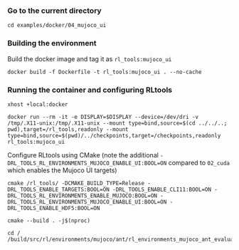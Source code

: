 ### Go to the current directory
```
cd examples/docker/04_mujoco_ui
```
### Building the environment
Build the docker image and tag it as `rl_tools:mujoco_ui`
```
docker build -f Dockerfile -t rl_tools:mujoco_ui . --no-cache
```
### Running the container and configuring RLtools
```
xhost +local:docker
```
```
docker run --rm -it -e DISPLAY=$DISPLAY --device=/dev/dri -v /tmp/.X11-unix:/tmp/.X11-unix --mount type=bind,source=$(cd ../../..; pwd),target=/rl_tools,readonly --mount type=bind,source=$(pwd)/../checkpoints,target=/checkpoints,readonly rl_tools:mujoco_ui
```
Configure RLtools using CMake (note the additional `-DRL_TOOLS_RL_ENVIRONMENTS_MUJOCO_ENABLE_UI:BOOL=ON` compared to `02_cuda` which enables the Mujoco UI targets)
```
cmake /rl_tools/ -DCMAKE_BUILD_TYPE=Release -DRL_TOOLS_ENABLE_TARGETS:BOOL=ON -DRL_TOOLS_ENABLE_CLI11:BOOL=ON -DRL_TOOLS_RL_ENVIRONMENTS_ENABLE_MUJOCO:BOOL=ON -DRL_TOOLS_RL_ENVIRONMENTS_MUJOCO_ENABLE_UI:BOOL=ON -DRL_TOOLS_ENABLE_HDF5:BOOL=ON
```
```
cmake --build . -j$(nproc)
```
```
cd /
/build/src/rl/environments/mujoco/ant/rl_environments_mujoco_ant_evaluation_ppo
```
